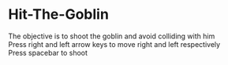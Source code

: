 # Hit-The-Goblin
The objective is to shoot the goblin and avoid colliding with him  
Press right and left arrow keys to move right and left respectively  
Press spacebar to shoot  
